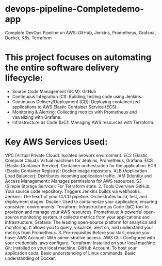 # devops-pipeline-Completedemo-app
Complete DevOps Pipeline on AWS: GitHub, Jenkins, Prometheus, Grafana, Docker, K8s, Terraform

# This project focuses on automating the entire software delivery lifecycle:
* Source Code Management (SCM): GitHub
* Continuous Integration (CI): Building, testing code using Jenkins.
*  Continuous Delivery/Deployment (CD): Deploying containerized applications to AWS Elastic Container Service (ECS).
* Monitoring & Alerting: Collecting metrics with Prometheus and visualizing with Grafana.
* Infrastructure as Code (IaC): Managing AWS resources with Terraform.

# Key AWS Services Used:
VPC (Virtual Private Cloud): Isolated network environment.
EC2 (Elastic Compute Cloud): Virtual machines for Jenkins, Prometheus, Grafana.
ECS (Elastic Container Service): Container orchestration for the application.
ECR (Elastic Container Registry): Docker image repository.
ALB (Application Load Balancer): Distributes incoming application traffic.
IAM (Identity and Access Management): Manages permissions for AWS resources.
S3 (Simple Storage Service): For Terraform state.
2. Tools Overview
GitHub: Your source code repository. Triggers Jenkins builds via webhooks.
Jenkins: The heart of your CI/CD pipeline. Orchestrates build, test, and deployment stages.
Docker: Used to containerize your application, ensuring consistent environments.
Terraform: Infrastructure as Code (IaC) tool to provision and manage your AWS resources.
Prometheus: A powerful open-source monitoring system. It collects metrics from your applications and infrastructure.
Grafana: The leading open-source platform for analytics and monitoring. It allows you to query, visualize, alert on, and understand your metrics from Prometheus.
3. Pre-requisites
Before you start, ensure you have:
AWS Account: With administrative access.
AWS CLI: Configured with your credentials. aws configure.
Terraform: Installed on your local machine.
Git: Installed on your local machine.
GitHub Account: To host your application code.
Basic understanding of Linux commands.
Basic understanding of Docker.
